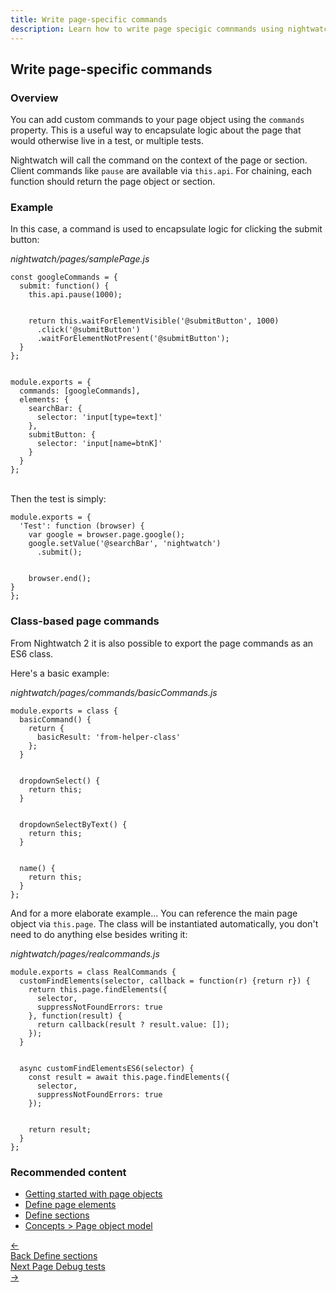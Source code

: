 ```yaml
---
title: Write page-specific commands
description: Learn how to write page specigic comnmands using nightwatch.
---
```


## Write page-specific commands

### Overview
You can add custom commands to your page object using the `commands` property. This is a useful way to encapsulate logic about the page that would otherwise live in a test, or multiple tests.

Nightwatch will call the command on the context of the page or section. Client commands like `pause` are available via `this.api`. For chaining, each function should return the page object or section.

### Example
In this case, a command is used to encapsulate logic for clicking the submit button:

<div class="sample-test"><i>nightwatch/pages/samplePage.js</i>
<pre class="line-numbers" data-language="javascript"><code class="language-javascript">const googleCommands = {
  submit: function() {
    this.api.pause(1000);
    <br>
    return this.waitForElementVisible('@submitButton', 1000)
      .click('@submitButton')
      .waitForElementNotPresent('@submitButton');
  }
};
<br>
module.exports = {
  commands: [googleCommands],
  elements: {
    searchBar: {
      selector: 'input[type=text]'
    },
    submitButton: {
      selector: 'input[name=btnK]'
    }
  }
};
</code></pre></div>

<br>
Then the test is simply:

<div class="sample-test">
<pre data-language="javascript"><code class="language-javascript">module.exports = {
  'Test': function (browser) {
    var google = browser.page.google();
    google.setValue('@searchBar', 'nightwatch')
      .submit();
    <br>
    browser.end();
}
};
</code></pre></div>

### Class-based page commands
From Nightwatch 2 it is also possible to export the page commands as an ES6 class.

Here's a basic example:

<div class="sample-test"><i>nightwatch/pages/commands/basicCommands.js</i>
<pre class="line-numbers" data-language="javascript"><code class="language-javascript">module.exports = class {
  basicCommand() {
    return {
      basicResult: 'from-helper-class'
    };
  }
  <br>
  dropdownSelect() {
    return this;
  }
  <br>
  dropdownSelectByText() {
    return this;
  }
  <br>
  name() {
    return this;
  }
};
</code></pre></div>

And for a more elaborate example... You can reference the main page object via `this.page`. The class will be instantiated automatically, you don't need to do anything else besides writing it:

<div class="sample-test"><i>nightwatch/pages/realcommands.js</i>
<pre class="line-numbers" data-language="javascript"><code class="language-javascript">module.exports = class RealCommands {
  customFindElements(selector, callback = function(r) {return r}) {
    return this.page.findElements({
      selector,
      suppressNotFoundErrors: true
    }, function(result) {
      return callback(result ? result.value: []);
    });
  }
  <br>
  async customFindElementsES6(selector) {
    const result = await this.page.findElements({
      selector,
      suppressNotFoundErrors: true
    });
    <br>
    return result;
  }
};</code></pre></div>

### Recommended content
- [Getting started with page objects](https://nightwatchjs.org/guide/using-page-objects/getting-started.html)
- [Define page elements](https://nightwatchjs.org/guide/using-page-objects/defining-elements.html)
- [Define sections](https://nightwatchjs.org/guide/using-page-objects/defining-sections.html)
- [Concepts > Page object model](https://nightwatchjs.org/guide/concepts/page-object-model.html)



 <div class="doc-pagination pt-40">
  <div class="previous">
    <a href="https://nightwatchjs.orghttps://nightwatchjs.org/guide/using-page-objects/defining-sections.html">
      <span>←</span>
        <div class="d-flex flex-column">
          <span class="smallT">Back</span>
          <span class="bigT">Define sections</span>
        </div>
    </a>
  </div>
  <div class="next">
    <a href="https://nightwatchjs.org/guide/debugging-tests/overview.html">
        <div class="d-flex flex-column">
          <span class="smallT">Next Page</span>
          <span class="bigT">Debug tests</span>
        </div>
        <span>→</span>
    </a>
  </div>
</div>

